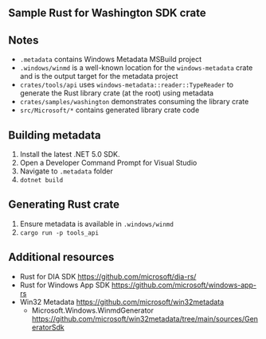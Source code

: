 ## Sample Rust for Washington SDK crate

## Notes
* `.metadata` contains Windows Metadata MSBuild project
* `.windows/winmd` is a well-known location for the `windows-metadata` crate and is the output target for the metadata project
* `crates/tools/api` uses `windows-metadata::reader::TypeReader` to generate the Rust library crate (at the root) using metadata
* `crates/samples/washington` demonstrates consuming the library crate
* `src/Microsoft/*` contains generated library crate code

## Building metadata
1. Install the latest .NET 5.0 SDK.
2. Open a Developer Command Prompt for Visual Studio
3. Navigate to `.metadata` folder
4. `dotnet build`

## Generating Rust crate
1. Ensure metadata is available in `.windows/winmd`
2. `cargo run -p tools_api`

## Additional resources
* Rust for DIA SDK https://github.com/microsoft/dia-rs/
* Rust for Windows App SDK https://github.com/microsoft/windows-app-rs
* Win32 Metadata https://github.com/microsoft/win32metadata
   * Microsoft.Windows.WinmdGenerator https://github.com/microsoft/win32metadata/tree/main/sources/GeneratorSdk
